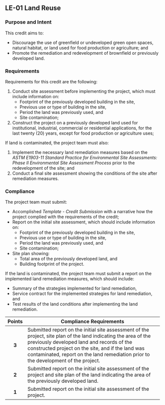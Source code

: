 ## LE-01  Land Reuse
### Purpose and Intent
This credit aims to:

* Discourage the use of greenfield or undeveloped green open spaces, natural habitat, or land used for food production or agriculture; and
* Promote the remediation and redevelopment of brownfield or previously developed land.

### Requirements
Requirements for this credit are the following:

1. Conduct site assessment before implementing the project, which must include information on:
    * Footprint of the previously developed building in the site,
    * Previous use or type of building in the site,
    * Period the land was previously used, and
    * Site contamination;
2. Construct the project on a previously developed land used for institutional, industrial, commercial or residential applications, for the last twenty (20) years, except for food production or agriculture uses;

If land is contaminated, the project team must also:
1. Implement the necessary land remediation measures based on the _ASTM E1903-11 Standard Practice for Environmental Site Assessments: Phase II Environmental Site Assessment Process_ prior to the redevelopment of the site; and
2. Conduct a final site assessment showing the conditions of the site after remediation measures.

### Compliance
The project team must submit:

* Accomplished _Template - Credit Submission_ with a narrative how the project complied with the requirements of the credit;
* Report on the initial site assessment, which should include information on:
    * Footprint of the previously developed building in the site,
    * Previous use or type of building in the site,
    * Period the land was previously used, and
    * Site contamination;
* Site plan showing:
    * Total area of the previously developed land, and
    * Building footprint of the project.

If the land is contaminated, the project team must submit a report on the implemented land remediation measures, which should include:
* Summary of the strategies implemented for land remediation,
* Service contract for the implemented strategies for land remediation, and
* Test results of the land conditions after implementing the land remediation.

| Points | Compliance Requirements |
|:------:|-------------------------|
| **3**  | Submitted report on the initial site assessment of the project, site plan of the land indicating the area of the previously developed land and records of the constructed project on the site, and if the land was contaminated, report on the land remediation prior to the development of the project. |
| **2**  | Submitted report on the initial site assessment of the project and site plan of the land indicating the area of the previously developed land. |
| **1**  | Submitted report on the initial site assessment of the project. |
